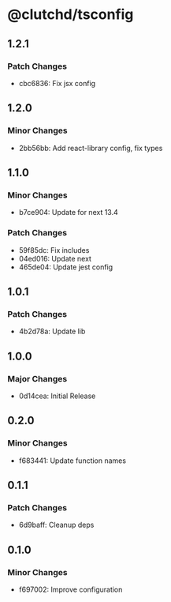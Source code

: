 # @clutchd/tsconfig

## 1.2.1

### Patch Changes

- cbc6836: Fix jsx config

## 1.2.0

### Minor Changes

- 2bb56bb: Add react-library config, fix types

## 1.1.0

### Minor Changes

- b7ce904: Update for next 13.4

### Patch Changes

- 59f85dc: Fix includes
- 04ed016: Update next
- 465de04: Update jest config

## 1.0.1

### Patch Changes

- 4b2d78a: Update lib

## 1.0.0

### Major Changes

- 0d14cea: Initial Release

## 0.2.0

### Minor Changes

- f683441: Update function names

## 0.1.1

### Patch Changes

- 6d9baff: Cleanup deps

## 0.1.0

### Minor Changes

- f697002: Improve configuration
